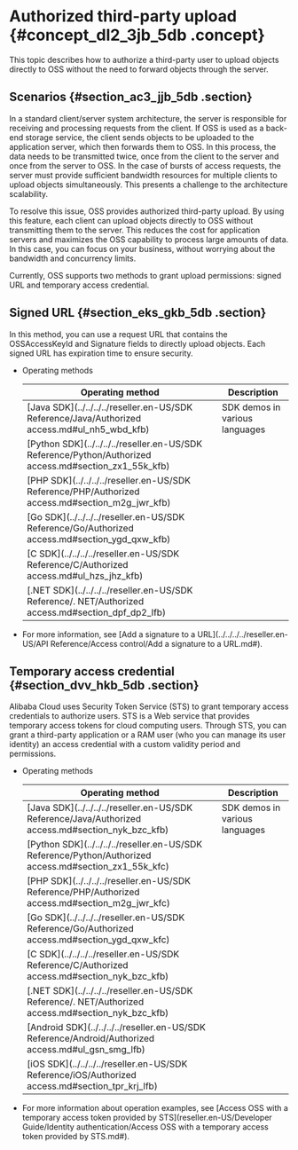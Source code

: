 # Authorized third-party upload {#concept_dl2_3jb_5db .concept}

This topic describes how to authorize a third-party user to upload objects directly to OSS without the need to forward objects through the server.

## Scenarios {#section_ac3_jjb_5db .section}

In a standard client/server system architecture, the server is responsible for receiving and processing requests from the client. If OSS is used as a back-end storage service, the client sends objects to be uploaded to the application server, which then forwards them to OSS. In this process, the data needs to be transmitted twice, once from the client to the server and once from the server to OSS. In the case of bursts of access requests, the server must provide sufficient bandwidth resources for multiple clients to upload objects simultaneously. This presents a challenge to the architecture scalability.

To resolve this issue, OSS provides authorized third-party upload. By using this feature, each client can upload objects directly to OSS without transmitting them to the server. This reduces the cost for application servers and maximizes the OSS capability to process large amounts of data. In this case, you can focus on your business, without worrying about the bandwidth and concurrency limits.

Currently, OSS supports two methods to grant upload permissions: signed URL and temporary access credential.

## Signed URL {#section_eks_gkb_5db .section}

In this method, you can use a request URL that contains the OSSAccessKeyId and Signature fields to directly upload objects. Each signed URL has expiration time to ensure security.

-   Operating methods

    |Operating method|Description|
    |----------------|-----------|
    |[Java SDK](../../../../reseller.en-US/SDK Reference/Java/Authorized access.md#ul_nh5_wbd_kfb)|SDK demos in various languages|
    |[Python SDK](../../../../reseller.en-US/SDK Reference/Python/Authorized access.md#section_zx1_55k_kfb)|
    |[PHP SDK](../../../../reseller.en-US/SDK Reference/PHP/Authorized access.md#section_m2g_jwr_kfb)|
    |[Go SDK](../../../../reseller.en-US/SDK Reference/Go/Authorized access.md#section_ygd_qxw_kfb)|
    |[C SDK](../../../../reseller.en-US/SDK Reference/C/Authorized access.md#ul_hzs_jhz_kfb)|
    |[.NET SDK](../../../../reseller.en-US/SDK Reference/. NET/Authorized access.md#section_dpf_dp2_lfb)|

-   For more information, see [Add a signature to a URL](../../../../reseller.en-US/API Reference/Access control/Add a signature to a URL.md#).

## Temporary access credential {#section_dvv_hkb_5db .section}

Alibaba Cloud uses Security Token Service \(STS\) to grant temporary access credentials to authorize users. STS is a Web service that provides temporary access tokens for cloud computing users. Through STS, you can grant a third-party application or a RAM user \(who you can manage its user identity\) an access credential with a custom validity period and permissions.

-   Operating methods

    |Operating method|Description|
    |----------------|-----------|
    |[Java SDK](../../../../reseller.en-US/SDK Reference/Java/Authorized access.md#section_nyk_bzc_kfb)|SDK demos in various languages|
    |[Python SDK](../../../../reseller.en-US/SDK Reference/Python/Authorized access.md#section_zx1_55k_kfc)|
    |[PHP SDK](../../../../reseller.en-US/SDK Reference/PHP/Authorized access.md#section_m2g_jwr_kfc)|
    |[Go SDK](../../../../reseller.en-US/SDK Reference/Go/Authorized access.md#section_ygd_qxw_kfc)|
    |[C SDK](../../../../reseller.en-US/SDK Reference/C/Authorized access.md#section_nyk_bzc_kfb)|
    |[.NET SDK](../../../../reseller.en-US/SDK Reference/. NET/Authorized access.md#section_nyk_bzc_kfb)|
    |[Android SDK](../../../../reseller.en-US/SDK Reference/Android/Authorized access.md#ul_gsn_smg_lfb)|
    |[iOS SDK](../../../../reseller.en-US/SDK Reference/iOS/Authorized access.md#section_tpr_krj_lfb)|

-   For more information about operation examples, see [Access OSS with a temporary access token provided by STS](reseller.en-US/Developer Guide/Identity authentication/Access OSS with a temporary access token provided by STS.md#).

